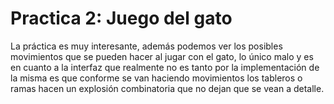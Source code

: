 # Practica 2: Juego del gato

La práctica es muy interesante, además podemos ver los posibles  movimientos que se pueden hacer al jugar con el gato, lo único malo y es en cuanto a la interfaz que realmente no es tanto por la implementación de la misma es que conforme se van haciendo movimientos los tableros o ramas hacen un explosión combinatoria que no dejan que se vean a detalle.

